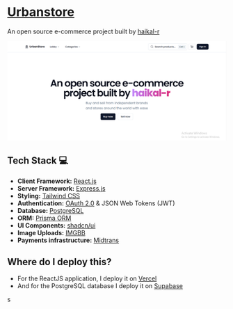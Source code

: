 # [Urbanstore](https://urbanstore.vercel.app/)

An open source e-commerce project built by [haikal-r](https://github.com/haikal-r)

[![urbanstore](./public/images/urbanstore.png)](https://urbanstore.vercel.app/)


## Tech Stack 💻

- **Client Framework:** [React.js](https://react.dev)
- **Server Framework:** [Express.js](https://expressjs.com)
- **Styling:** [Tailwind CSS](https://tailwindcss.com)
- **Authentication:** [OAuth 2.0](https://oauth.net/2/) &  JSON Web Tokens (JWT)
- **Database:** [PostgreSQL](https://postgresql.org)
- **ORM:** [Prisma ORM](https://www.prisma.io)
- **UI Components:** [shadcn/ui](https://ui.shadcn.com)
- **Image Uploads:** [IMGBB](https://imgbb.com/)
- **Payments infrastructure:** [Midtrans](https://midtrans.com)



## Where do I deploy this?

- For the ReactJS application, I deploy it on [Vercel](https://vercel.com/)
- And for the PostgreSQL database I deploy it on [Supabase](https://supabase.com/)

s